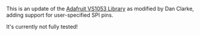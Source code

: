 This is an update of the [Adafruit VS1053 Library](https://github.com/danclarke/Adafruit_VS1053_Library) as modified by Dan Clarke, adding support for user-specified SPI pins.

It's currently not fully tested!
